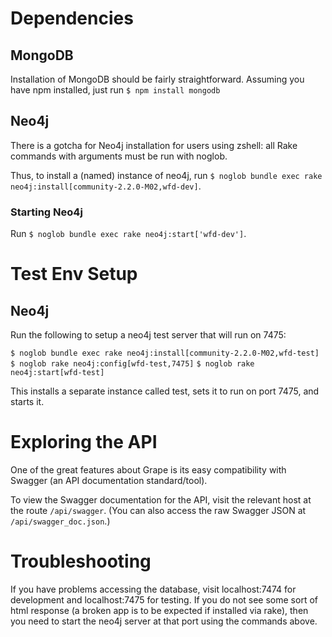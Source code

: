# Dependencies

## MongoDB

Installation of MongoDB should be fairly straightforward.  Assuming you have npm installed, just run `$ npm install mongodb`

## Neo4j

There is a gotcha for Neo4j installation for users using zshell: all Rake commands with arguments must be run with noglob.

Thus, to install a (named) instance of neo4j, run `$ noglob bundle exec rake neo4j:install[community-2.2.0-M02,wfd-dev]`.

### Starting Neo4j

Run `$ noglob bundle exec rake neo4j:start['wfd-dev']`.

# Test Env Setup

## Neo4j

Run the following to setup a neo4j test server that will run on 7475:

`$ noglob bundle exec rake neo4j:install[community-2.2.0-M02,wfd-test]`
`$ noglob rake neo4j:config[wfd-test,7475]`
`$ noglob rake neo4j:start[wfd-test]`

This installs a separate instance called test, sets it to run on port 7475, and starts it.

# Exploring the API

One of the great features about Grape is its easy compatibility with Swagger (an API documentation standard/tool).

To view the Swagger documentation for the API, visit the relevant host at the route `/api/swagger`.  (You can also access the raw Swagger JSON at `/api/swagger_doc.json`.)

# Troubleshooting

If you have problems accessing the database, visit localhost:7474 for development and localhost:7475 for testing.  If you do not see some sort of html response (a broken app is to be expected if installed via rake), then you need to start the neo4j server at that port using the commands above.
